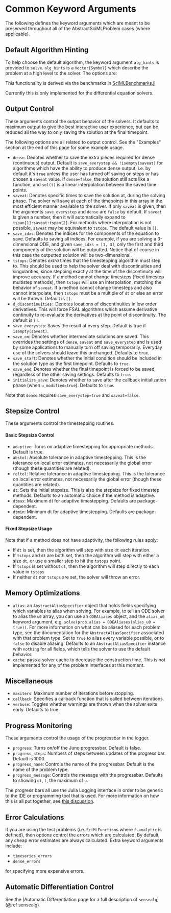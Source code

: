 # Common Keyword Arguments

The following defines the keyword arguments which are meant to be preserved
throughout all of the AbstractSciMLProblem cases (where applicable).

## Default Algorithm Hinting

To help choose the default algorithm, the keyword argument `alg_hints` is
provided to `solve`. `alg_hints` is a `Vector{Symbol}` which describe the
problem at a high level to the solver. The options are:

This functionality is derived via the benchmarks in
[SciMLBenchmarks.jl](https://docs.sciml.ai/SciMLBenchmarksOutput/stable/)

Currently this is only implemented for the differential equation solvers.

## Output Control

These arguments control the output behavior of the solvers. It defaults to maximum
output to give the best interactive user experience, but can be reduced all the
way to only saving the solution at the final timepoint.

The following options are all related to output control. See the "Examples"
section at the end of this page for some example usage.

  - `dense`: Denotes whether to save the extra pieces required for dense (continuous)
    output. Default is `save_everystep && !isempty(saveat)` for algorithms which have
    the ability to produce dense output, i.e. by default it's `true` unless the user
    has turned off saving on steps or has chosen a `saveat` value. If `dense=false`,
    the solution still acts like a function, and `sol(t)` is a linear interpolation
    between the saved time points.
  - `saveat`: Denotes specific times to save the solution at, during the solving
    phase. The solver will save at each of the timepoints in this array in the
    most efficient manner available to the solver. If only `saveat` is given, then
    the arguments `save_everystep` and `dense` are `false` by default.
    If `saveat` is given a number, then it will automatically expand to
    `tspan[1]:saveat:tspan[2]`. For methods where interpolation is not possible,
    `saveat` may be equivalent to `tstops`. The default value is `[]`.
  - `save_idxs`: Denotes the indices for the components of the equation to save.
    Defaults to saving all indices. For example, if you are solving a 3-dimensional ODE,
    and given `save_idxs = [1, 3]`, only the first and third components of the
    solution will be outputted.
    Notice that of course in this case the outputted solution will be two-dimensional.
  - `tstops`: Denotes *extra* times that the timestepping algorithm must step to.
    This should be used to help the solver deal with discontinuities and
    singularities, since stepping exactly at the time of the discontinuity will
    improve accuracy. If a method cannot change timesteps (fixed timestep
    multistep methods), then `tstops` will use an interpolation,
    matching the behavior of `saveat`. If a method cannot change timesteps and
    also cannot interpolate, then `tstops` must be a multiple of `dt` or else an
    error will be thrown. Default is `[]`.
  - `d_discontinuities:` Denotes locations of discontinuities in low order derivatives.
    This will force FSAL algorithms which assume derivative continuity to re-evaluate
    the derivatives at the point of discontinuity. The default is `[]`.
  - `save_everystep`: Saves the result at every step.
    Default is true if `isempty(saveat)`.
  - `save_on`: Denotes whether intermediate solutions are saved. This overrides the
    settings of `dense`, `saveat` and `save_everystep` and is used by some applications
    to manually turn off saving temporarily. Everyday use of the solvers should leave
    this unchanged. Defaults to `true`.
  - `save_start`: Denotes whether the initial condition should be included in
    the solution type as the first timepoint. Defaults to `true`.
  - `save_end`: Denotes whether the final timepoint is forced to be saved,
    regardless of the other saving settings. Defaults to `true`.
  - `initialize_save`: Denotes whether to save after the callback initialization
    phase (when `u_modified=true`). Defaults to `true`.

Note that `dense` requires `save_everystep=true` and `saveat=false`.

## Stepsize Control

These arguments control the timestepping routines.

#### Basic Stepsize Control

  - `adaptive`: Turns on adaptive timestepping for appropriate methods. Default
    is true.
  - `abstol`: Absolute tolerance in adaptive timestepping. This is the tolerance
    on local error estimates, not necessarily the global error (though these quantities
    are related).
  - `reltol`: Relative tolerance in adaptive timestepping.  This is the tolerance
    on local error estimates, not necessarily the global error (though these quantities
    are related).
  - `dt`: Sets the initial stepsize. This is also the stepsize for fixed
    timestep methods. Defaults to an automatic choice if the method is adaptive.
  - `dtmax`: Maximum dt for adaptive timestepping. Defaults are
    package-dependent.
  - `dtmin`: Minimum dt for adaptive timestepping. Defaults are
    package-dependent.

#### Fixed Stepsize Usage

Note that if a method does not have adaptivity, the following rules apply:

  - If `dt` is set, then the algorithm will step with size `dt` each iteration.
  - If `tstops` and `dt` are both set, then the algorithm will step with either a
    size `dt`, or use a smaller step to hit the `tstops` point.
  - If `tstops` is set without `dt`, then the algorithm will step directly to
    each value in `tstops`
  - If neither `dt` nor `tstops` are set, the solver will throw an error.

## Memory Optimizations

  - `alias`: an `AbstractAliasSpecifier` object that holds fields specifying which variables to alias
    when solving. For example, to tell an ODE solver to alias the `u0` array, you can use an `ODEAliases` object,
    and the `alias_u0` keyword argument, e.g. `solve(prob,alias = ODEAliases(alias_u0 = true))`.
    For more information on what can be aliased for each problem type, see the documentation for the `AbstractAliasSpecifier`
    associated with that problem type. Set to `true` to alias every variable possible, or to `false` to disable aliasing.
    Defaults to an `AbstractAliasSpecifier` instance with `nothing` for all fields, which tells the solver to use the default behavior.
  - `cache`: pass a solver cache to decrease the construction time. This is not implemented
    for any of the problem interfaces at this moment.

## Miscellaneous

  - `maxiters`: Maximum number of iterations before stopping.
  - `callback`: Specifies a callback function that is called between iterations.
  - `verbose`: Toggles whether warnings are thrown when the solver exits early.
    Defaults to true.

## Progress Monitoring

These arguments control the usage of the progressbar in the logger.

  - `progress`: Turns on/off the Juno progressbar. Default is false.
  - `progress_steps`: Numbers of steps between updates of the progress bar.
    Default is 1000.
  - `progress_name`: Controls the name of the progressbar. Default is the name
    of the problem type.
  - `progress_message`: Controls the message with the progressbar. Defaults to
    showing `dt`, `t`, the maximum of `u`.

The progress bars all use the Julia Logging interface in order to be generic
to the IDE or programming tool that is used. For more information on how this
is all put together, see [this discussion](https://github.com/FedeClaudi/Term.jl/discussions/67).

## Error Calculations

If you are using the test problems (i.e. `SciMLFunction`s where `f.analytic` is
defined), then options control the errors which are calculated. By default,
any cheap error estimates are always calculated. Extra keyword arguments include:

  - `timeseries_errors`
  - `dense_errors`

for specifying more expensive errors.

## Automatic Differentiation Control

See the [Automatic Differentiation page for a full description of `sensealg`](@ref sensealg)
